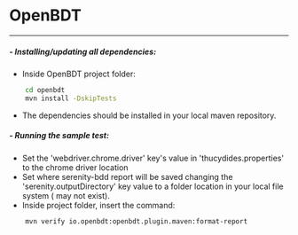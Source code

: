 # OpenBDT
___

##### - Installing/updating all dependencies:
- Inside OpenBDT project folder:
```sh
    cd openbdt
    mvn install -DskipTests
 ````
- The dependencies should be installed in your local maven repository.

##### - Running the sample test:

- Set the 'webdriver.chrome.driver' key's value in 'thucydides.properties' to the chrome driver location
- Set where serenity-bdd report will be saved changing the 'serenity.outputDirectory' key value to a folder location in your local file system ( may not exist).
- Inside project folder, insert the command:
```sh
    mvn verify io.openbdt:openbdt.plugin.maven:format-report
```